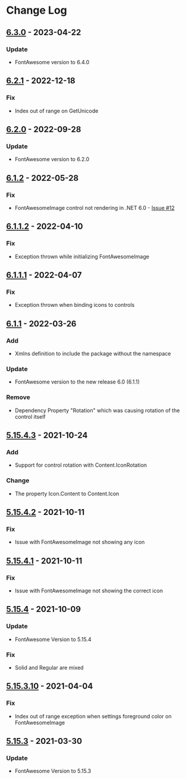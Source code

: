 # Change Log

## [6.3.0]		- 2023-04-22
### Update
- FontAwesome version to 6.4.0

## [6.2.1]		- 2022-12-18
### Fix
- Index out of range on GetUnicode

## [6.2.0]      - 2022-09-28
### Update
- FontAwesome version to 6.2.0

## [6.1.2]      - 2022-05-28
### Fix
- FontAwesomeImage control not rendering in .NET 6.0 - [Issue #12](https://github.com/DSaladinCH/fontawesome-wpf/issues/12)

## [6.1.1.2]    - 2022-04-10
### Fix
- Exception thrown while initializing FontAwesomeImage

## [6.1.1.1]    - 2022-04-07
### Fix
- Exception thrown when binding icons to controls

## [6.1.1]      - 2022-03-26
### Add
- Xmlns definition to include the package without the namespace

### Update
- FontAwesome version to the new release 6.0 (6.1.1)

### Remove
- Dependency Property "Rotation" which was causing rotation of the control itself

## [5.15.4.3]   - 2021-10-24
### Add
- Support for control rotation with Content.IconRotation

### Change
- The property Icon.Content to Content.Icon

## [5.15.4.2]   - 2021-10-11
### Fix
- Issue with FontAwesomeImage not showing any icon

## [5.15.4.1]   - 2021-10-11
### Fix
- Issue with FontAwesomeImage not showing the correct icon

## [5.15.4]     - 2021-10-09
### Update
- FontAwesome Version to 5.15.4

### Fix
- Solid and Regular are mixed

## [5.15.3.10]  - 2021-04-04
### Fix
- Index out of range exception when settings foreground color on FontAwesomeImage

## [5.15.3]     - 2021-03-30
### Update
- FontAwesome Version to 5.15.3

[6.3.0]: https://github.com/DSaladinCH/fontawesome-wpf/compare/v6.2.1...v6.3.0
[6.2.1]: https://github.com/DSaladinCH/fontawesome-wpf/compare/v6.2.0...v6.2.1
[6.2.0]: https://github.com/DSaladinCH/fontawesome-wpf/compare/v6.1.2...v6.2.0
[6.1.2]: https://github.com/DSaladinCH/fontawesome-wpf/compare/v6.1.1.2...v6.1.2
[6.1.1.2]: https://github.com/DSaladinCH/fontawesome-wpf/compare/v6.1.1.1...v6.1.1.2
[6.1.1.1]: https://github.com/DSaladinCH/fontawesome-wpf/compare/v6.1.1...v6.1.1.1
[6.1.1]: https://github.com/DSaladinCH/fontawesome-wpf/compare/v5.15.4.3...v6.1.1
[5.15.4.3]: https://github.com/DSaladinCH/fontawesome-wpf/compare/v5.15.4.2...v5.15.4.3
[5.15.4.2]: https://github.com/DSaladinCH/fontawesome-wpf/compare/v5.15.4.1...v5.15.4.2
[5.15.4.1]: https://github.com/DSaladinCH/fontawesome-wpf/compare/v5.15.4...v5.15.4.1
[5.15.4]: https://github.com/DSaladinCH/fontawesome-wpf/compare/v5.15.3.10...v5.15.4
[5.15.3.10]: https://github.com/DSaladinCH/fontawesome-wpf/compare/v5.15.3...v5.15.3.10
[5.15.3]: https://github.com/DSaladinCH/fontawesome-wpf/releases/tag/v5.15.3